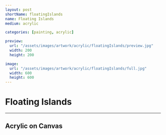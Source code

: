 ```yaml
---
layout: post
shortName: floatingIslands
name: Floating Islands
medium: acrylic

categories: [painting, acrylic]

preview:
  url: "/assets/images/artwork/acrylic/floatingIslands/preview.jpg"
  width: 200
  height: 200

image:
  url: "/assets/images/artwork/acrylic/floatingIslands/full.jpg"
  width: 600
  height: 600
---
```


# Floating Islands
---
## Acrylic on Canvas
